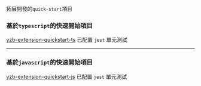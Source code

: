 拓展開發的`quick-start`項目

### 基於`typescript`的快速開始項目

<a href="https://github.com/yuanzhibang-tool/yzb-extension-quickstart-ts.git" target="_blank">yzb-extension-quickstart-ts</a>
已配置 `jest` 單元測試

---

### 基於`javascript`的快速開始項目

<a href="https://github.com/yuanzhibang-tool/yzb-extension-quickstart-js.git" target="_blank">yzb-extension-quickstart-js</a>
已配置 `jest` 單元測試
